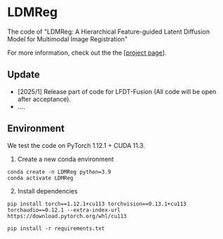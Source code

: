 # LDMReg

The code of "LDMReg: A Hierarchical Feature-guided Latent Diffusion Model  for Multimodal Image Registration"

For more information, check out the  the [[project page](https://cv-reasearch.github.io/LDMReg/)]. 
## Update
- [2025/1] Release part of code for LFDT-Fusion (All code will be open after acceptance).
- ....

## Environment

We test the code on PyTorch 1.12.1 + CUDA 11.3.

1. Create a new conda environment
```
conda create -n LDMReg python=3.9
conda activate LDMReg
```

2. Install dependencies
```
pip install torch==1.12.1+cu113 torchvision==0.13.1+cu113 torchaudio==0.12.1 --extra-index-url https://download.pytorch.org/whl/cu113

pip install -r requirements.txt
```

